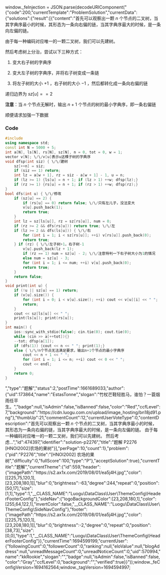 window._feInjection = JSON.parse(decodeURIComponent("{"code":200,"currentTemplate":"ProblemSolution","currentData":{"solutions":{"result":[{"content":"首先可以观察出一颗 $n$ 个节点的二叉树，当其字典序最小的时候，其形态为一条向右偏的链，当其字典序最大的时候，是一条向左偏的链。

由于每一种编码对应唯一的一颗二叉树，我们可以先建树。

然后考虑树上分治，尝试以下三种方式：

1. 变大右子树的字典序

2. 变大左子树的字典序，并将右子树变成一条链

3. 将左子树的大小 $+1$ ，右子树的大小 $-1$ ，然后都转化成一条向右偏的链

递归边界为 $sz[u]==2$

**注意**：当 $n$ 个节点无解时，输出 $n+1$ 个节点的树的最小字典序，即一条右偏链

顺便请求加强一下数据

### Code

```cpp
#include 
using namespace std;
const int N = 5000 + 5;
int a[N], ls[N], rs[N], sz[N], n = 0, tot = 0, w = 1;
vector v[N]; \/\/v[u]表示u这棵子树的字典序
void dfsp(int siz) { \/\/建树
	sz[++n] = siz;
	if (siz == 1) return;
	int lz = a[w + 1], rz = siz - a[w + 1] - 1, u = n;
	if (lz >= 1) {ls[u] = n + 1; if (lz > 1) ++w; dfsp(lz);}
	if (rz >= 1) {rs[u] = n + 1; if (rz > 1) ++w; dfsp(rz);}
}
bool dfs(int u) { \/\/修改
	if (sz[u] == 2) {
		if (rs[u] == 0) return false; \/\/只有左儿子，没法变大
		v[u].push_back(1);
		return true;
	}
	int lz = sz[ls[u]], rz = sz[rs[u]], num = 0;
	if (rz >= 2 && dfs(rs[u])) return true; \/\/左
	if (lz >= 2 && dfs(ls[u])) { \/\/右
		for (int i = 1; i < sz[rs[u]]; ++i) v[rs[u]].push_back(0);
		return true;
	} if (rz) { \/\/左子树+1，右子树-1
		v[u].push_back(lz + 1);
		if (rz == 1) num = sz[u] - 2; \/\/注意特判一下右子树大小为1的情况
		else num = sz[u] - 3;
		for (int i = 1; i <= num; ++i) v[u].push_back(0);
		return true;
	}
	return false;
}
void print(int u) {
	if (!u || sz[u] == 1) return;
	if (v[u].size()) {
		for (int i = 0; i < v[u].size(); ++i) cout << v[u][i] << " ";
		return;
	}
	cout << sz[ls[u]] << " ";
	print(ls[u]); print(rs[u]);
}
int main() {
	ios::sync_with_stdio(false); cin.tie(0); cout.tie(0);
	while (cin >> a[++tot]){}
	--tot; dfsp(a[1]);
	if (dfs(1)) {cout << n << " "; print(1);}
	else { \/\/n个节点无法满足要求，输出n+1个节点的最小字典序
		cout << n + 1 << " ";
		for (int i = 1; i <= n; ++i) cout << 0 << " ";
		cout << endl;
	}
	return 0;
}
```
","type":"题解","status":2,"postTime":1661689033,"author":{"uid":173864,"name":"EstasTonne","slogan":"竹杖芒鞋轻胜马，谁怕？一蓑烟雨任平生。","badge":null,"isAdmin":false,"isBanned":false,"color":"Red","ccfLevel":7,"background":"https:\/\/cdn.luogu.com.cn\/upload\/image_hosting\/bn18jd91.png"},"thumbUp":21,"commentCount":12,"currentUserVoteType":0,"contentDescription":"首先可以观察出一颗 $n$ 个节点的二叉树，当其字典序最小的时候，其形态为一条向右偏的链，当其字典序最大的时候，是一条向左偏的链。
由于每一种编码对应唯一的一颗二叉树，我们可以先建树。
然后考虑...","id":474397,"identifier":"solution-p2276","title":"题解 P2276 [HNOI2002]农场的果树"}],"perPage":10,"count":1},"problem":{"pid":"P2276","title":"[HNOI2002] 农场的果树","difficulty":0,"fullScore":100,"type":"P"},"acceptSolution":true},"currentTitle":"题解","currentTheme":{"id":559,"header":{"imagePath":"https:\/\/s2.ax1x.com\/2019\/08\/01\/ea5j4H.jpg","color":[[225,75,120,1],[23,208,180,1]],"blur":0,"brightness":-63,"degree":244,"repeat":0,"position":[50,17],"size":[1,1],"type":1,"__CLASS_NAME":"Luogu\DataClass\User\ThemeConfig\HeaderFooterConfig"},"sideNav":{"logoBackgroundColor":[23,208,180,1],"color":[255,64,122,1],"invertColor":false,"__CLASS_NAME":"Luogu\DataClass\User\ThemeConfig\SideNavConfig"},"footer":{"imagePath":"https:\/\/s2.ax1x.com\/2019\/08\/01\/ea5j4H.jpg","color":[[225,75,120,1],[23,208,180,1]],"blur":0,"brightness":-2,"degree":0,"repeat":0,"position":[38,73],"size":[0,0],"type":1,"__CLASS_NAME":"Luogu\DataClass\User\ThemeConfig\HeaderFooterConfig"}},"currentTime":1694599199,"currentUser":{"followingCount":0,"followerCount":0,"ranking":null,"eloValue":null,"blogAddress":null,"unreadMessageCount":0,"unreadNoticeCount":0,"uid":570994,"name":"kkRookie","slogan":"","badge":null,"isAdmin":false,"isBanned":false,"color":"Gray","ccfLevel":0,"background":"","verified":true}}"));window._feConfigVersion=1694162564;window._tagVersion=1694594997;